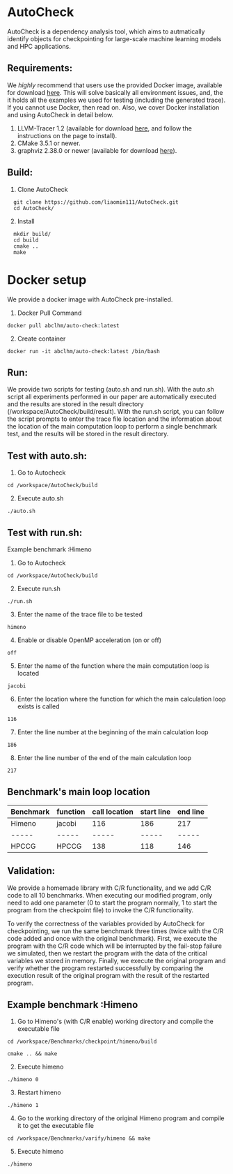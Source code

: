AutoCheck
====
AutoCheck is a dependency analysis tool, which aims to autmatically identify objects for checkpointing for large-scale machine learning models and HPC applications.

Requirements:
-------------------
We *highly* recommend that users use the provided Docker image, available for
download [here](https://hub.docker.com/repository/docker/abclhm/auto-check).
This will solve basically all environment issues, and, the it holds all the examples we 
used for testing (including the generated trace). If you cannot use Docker,
then read on. Also, we cover Docker installation and using AutoCheck in detail below.
  1. LLVM-Tracer 1.2 (available for download [here](https://github.com/harvard-acc/LLVM-Tracer/tree/llvm-3.4), and follow
the instructions on the page to install).
  2. CMake 3.5.1 or newer.
  3. graphviz 2.38.0 or newer (available for download [here](https://graphviz.org)).

Build:
-------------------
  1. Clone AutoCheck
```
  git clone https://github.com/liaomin111/AutoCheck.git
  cd AutoCheck/
```
  2. Install
```
  mkdir build/
  cd build
  cmake ..
  make
```
    
Docker setup
====
We provide a docker image with AutoCheck pre-installed.

1. Docker Pull Command
```
docker pull abclhm/auto-check:latest
```
2. Create container
```
docker run -it abclhm/auto-check:latest /bin/bash
```
Run:
------
We provide two scripts for testing (auto.sh and run.sh). With the auto.sh script 
all experiments performed in our paper are automatically executed and the results are  stored in the result directory (/workspace/AutoCheck/build/result). 
With the run.sh script, you can follow the script prompts to enter the trace file location and the information about the location of the 
main computation loop to perform a single benchmark test, and the results will be  stored in the result directory.

Test with auto.sh:
------
1. Go to Autocheck 
```
cd /workspace/AutoCheck/build
```
2. Execute auto.sh
```
./auto.sh
```
Test with run.sh:
------
Example benchmark :Himeno
1. Go to Autocheck 
```
cd /workspace/AutoCheck/build
```
2. Execute run.sh
```
./run.sh
```
3. Enter the name of the trace file to be tested
```
himeno
```
4. Enable or disable OpenMP acceleration (on or off)
```
off
```
5. Enter the name of the function where the main computation loop is located
```
jacobi
```
6. Enter the location where the function for which the main calculation loop exists is called
```
116
```
7. Enter the line number at the beginning of the main calculation loop
```
186
```
8. Enter the line number of the end of the main calculation loop
```
217
```

Benchmark's main loop location
------------

Benchmark | function | call location | start line | end line
-----| -----| -----| -----| -----
Himeno | jacobi | 116 | 186 | 217
-----| -----| -----| -----| -----
HPCCG | HPCCG | 138 | 118 | 146

Validation:
------------
We provide a homemade library with C/R functionality, and we add C/R code to all 10 benchmarks. 
When executing our modified program, only need to add one parameter (0 to start the program 
normally, 1 to start the program from the checkpoint file) to invoke the C/R functionality.

To verify the correctness of the variables provided by AutoCheck for checkpointing, we run the same 
benchmark three times (twice with the C/R code added and once with the original benchmark).
First, we execute the program with the C/R code which will be interrupted by the fail-stop failure we simulated, 
then we restart the program with the data of the critical variables we stored in memory. 
Finally, we execute the original program and verify whether the program restarted successfully by comparing the 
execution result of the original program with the result of the restarted program.

Example benchmark :Himeno
------------------------------------
1. Go to Himeno's (with C/R enable)  working directory and compile the executable file
```
cd /workspace/Benchmarks/checkpoint/himeno/build

cmake .. && make
```
2. Execute himeno
```
./himeno 0
```
3. Restart himeno
```
./himeno 1
```
4. Go to the working directory of the original Himeno program and compile it to get the executable file
```
cd /workspace/Benchmarks/varify/himeno && make
```
5. Execute himeno
```
./himeno
```



